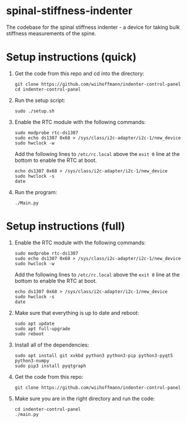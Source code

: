 # spinal-stiffness-indenter
The codebase for the spinal stiffness indenter - a device for taking bulk stiffness measurements of the spine.

# Setup instructions (quick)
1. Get the code from this repo and cd into the directory:
   ```
   git clone https://github.com/wiihoffmann/indenter-control-panel
   cd indenter-control-panel
   ```
2. Run the setup script:
   ```
   sudo ./setup.sh
   ```
3. Enable the RTC module with the following commands:
   ```
   sudo modprobe rtc-ds1307
   sudo echo ds1307 0x68 > /sys/class/i2c-adapter/i2c-1/new_device
   sudo hwclock -w
   ```
   Add the following lines to ```/etc/rc.local``` above the ```exit 0``` line at the bottom to enable the RTC at boot.
   ```
   echo ds1307 0x68 > /sys/class/i2c-adapter/i2c-1/new_device
   sudo hwclock -s
   date
   ```
4. Run the program:
   ```
   ./Main.py
   ```

# Setup instructions (full)
1. Enable the RTC module with the following commands:
   ```
   sudo modprobe rtc-ds1307
   sudo echo ds1307 0x68 > /sys/class/i2c-adapter/i2c-1/new_device
   sudo hwclock -w
   ```
   Add the following lines to ```/etc/rc.local``` above the ```exit 0``` line at the bottom to enable the RTC at boot.
   ```
   echo ds1307 0x68 > /sys/class/i2c-adapter/i2c-1/new_device
   sudo hwclock -s
   date
   ```
2. Make sure that everything is up to date and reboot:
   ```
   sudo apt update
   sudo apt full-upgrade
   sudo reboot
   ```
3. Install all of the dependencies:
   ```
   sudo apt install git xvkbd python3 python3-pip python3-pyqt5 python3-numpy
   sudo pip3 install pyqtgraph
   ```
4. Get the code from this repo:
   ```
   git clone https://github.com/wiihoffmann/indenter-control-panel
   ```
5. Make sure you are in the right directory and run the code:
   ```
   cd indenter-control-panel
   ./main.py
   ```
